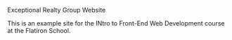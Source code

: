 Exceptional Realty Group Website

This is an example site for the INtro to Front-End Web Development course at the Flatiron School.

